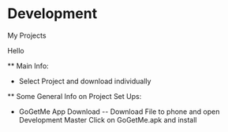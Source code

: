 # Development
My Projects

Hello

** Main Info:

+ Select Project and download individually

** Some General Info on Project Set Ups:

+ GoGetMe App Download -- 
    Download File to phone and open Development Master
    Click on GoGetMe.apk and install
